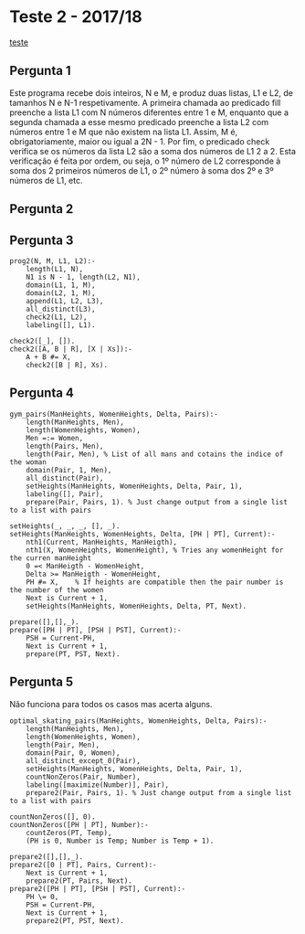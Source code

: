 # Teste 2 - 2017/18

[teste](https://drive.google.com/drive/folders/1BKs1-kU6aiDKfdBx5iX1q8P8qdviIu4M)

## Pergunta 1

Este programa recebe dois inteiros, N e M, e produz duas listas, L1 e L2, de tamanhos N e N-1 respetivamente.
A primeira chamada ao predicado fill preenche a lista L1 com N números diferentes entre 1 e M, enquanto que a segunda chamada a esse mesmo predicado preenche a lista L2 com números entre 1 e M que não existem na lista L1. Assim, M é, obrigatoriamente, maior ou igual a 2N - 1.
Por fim, o predicado check verifica se os números da lista L2 são a soma dos números de L1 2 a 2. Esta verificação é feita por ordem, ou seja, o 1º número de L2 corresponde à soma dos 2 primeiros números de L1, o 2º número à soma dos 2º e 3º números de L1, etc.

## Pergunta 2


## Pergunta 3

```
prog2(N, M, L1, L2):-
	length(L1, N),
	N1 is N - 1, length(L2, N1),
	domain(L1, 1, M),
	domain(L2, 1, M),
	append(L1, L2, L3),
	all_distinct(L3),
	check2(L1, L2),
	labeling([], L1).

check2([_], []).
check2([A, B | R], [X | Xs]):-
	A + B #= X,
	check2([B | R], Xs).
```

## Pergunta 4

```
gym_pairs(ManHeights, WomenHeights, Delta, Pairs):-
	length(ManHeights, Men),
	length(WomenHeights, Women),
	Men =:= Women,
	length(Pairs, Men),
	length(Pair, Men), % List of all mans and cotains the indice of the woman
	domain(Pair, 1, Men),
	all_distinct(Pair),
	setHeights(ManHeights, WomenHeights, Delta, Pair, 1),
	labeling([], Pair),
	prepare(Pair, Pairs, 1). % Just change output from a single list to a list with pairs

setHeights(_, _, _, [], _).
setHeights(ManHeights, WomenHeights, Delta, [PH | PT], Current):-
	nth1(Current, ManHeights, ManHeigth),
	nth1(X, WomenHeights, WomenHeight), % Tries any womenHeight for the curren manHeight
	0 =< ManHeigth - WomenHeight,
	Delta >= ManHeigth - WomenHeight,
	PH #= X,	% If heights are compatible then the pair number is the number of the women
	Next is Current + 1,
	setHeights(ManHeights, WomenHeights, Delta, PT, Next).

prepare([],[],_).
prepare([PH | PT], [PSH | PST], Current):-
	PSH = Current-PH,
	Next is Current + 1,
	prepare(PT, PST, Next).
```

## Pergunta 5

Não funciona para todos os casos mas acerta alguns.

```
optimal_skating_pairs(ManHeights, WomenHeights, Delta, Pairs):-
	length(ManHeights, Men),
	length(WomenHeights, Women),
	length(Pair, Men),
	domain(Pair, 0, Women),
	all_distinct_except_0(Pair),
	setHeights(ManHeights, WomenHeights, Delta, Pair, 1),
	countNonZeros(Pair, Number),
	labeling([maximize(Number)], Pair),
	prepare2(Pair, Pairs, 1). % Just change output from a single list to a list with pairs

countNonZeros([], 0).
countNonZeros([PH | PT], Number):-
	countZeros(PT, Temp),
	(PH is 0, Number is Temp; Number is Temp + 1).

prepare2([],[],_).
prepare2([0 | PT], Pairs, Current):-
	Next is Current + 1,
	prepare2(PT, Pairs, Next).
prepare2([PH | PT], [PSH | PST], Current):-
	PH \= 0,
	PSH = Current-PH,
	Next is Current + 1,
	prepare2(PT, PST, Next).
```
